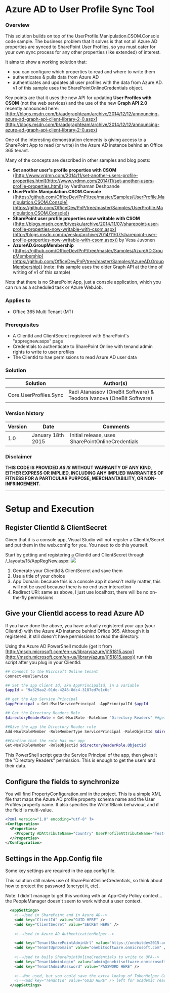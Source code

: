 # Azure AD to User Profile Sync Tool #

### Overview ###
This solution builds on top of the UserProfile.Manipulation.CSOM.Console code sample. The business problem that it solves is that not all Azure AD properties are synced to SharePoint User Profiles, so you must cater for your own sync process for any other properties (like extended) of interest.

It aims to show a working solution that:

- you can configure which properties to read and where to write them
- authenticates & pulls data from Azure AD
- authenticates and updates all user profiles with the data from Azure AD. v1 of this sample uses the SharePointOnlineCredentials object.

Key points are that it uses the new API for updating **User Profiles with CSOM** (not the web services) and the use of the new **Graph API 2.0** recently announced here: [http://blogs.msdn.com/b/aadgraphteam/archive/2014/12/12/announcing-azure-ad-graph-api-client-library-2-0.aspx](http://blogs.msdn.com/b/aadgraphteam/archive/2014/12/12/announcing-azure-ad-graph-api-client-library-2-0.aspx)

One of the interesting demonstration elements is giving access to a SharePoint App to read (or write) in the Azure AD instance behind an Office 365 tenant.

Many of the concepts are described in other samples and blog posts:

- **Set another user's profile properties with CSOM** ([http://www.vrdmn.com/2014/11/set-another-users-profile-properties.html](http://www.vrdmn.com/2014/11/set-another-users-profile-properties.html)) by Vardhaman Deshpande
- **UserProfile.Manipulation.CSOM.Console** ([https://github.com/OfficeDev/PnP/tree/master/Samples/UserProfile.Manipulation.CSOM.Console](https://github.com/OfficeDev/PnP/tree/master/Samples/UserProfile.Manipulation.CSOM.Console))
- **SharePoint user profile properties now writable with CSOM** ([http://blogs.msdn.com/b/vesku/archive/2014/11/07/sharepoint-user-profile-properties-now-writable-with-csom.aspx](http://blogs.msdn.com/b/vesku/archive/2014/11/07/sharepoint-user-profile-properties-now-writable-with-csom.aspx)) by Vesa Juvonen
- **AzureAD.GroupMembership** ([https://github.com/OfficeDev/PnP/tree/master/Samples/AzureAD.GroupMembership](https://github.com/OfficeDev/PnP/tree/master/Samples/AzureAD.GroupMembership)) (note: this sample uses the older Graph API at the time of writing of v1 of this sample)

Note that there is no SharePoint App, just a console application, which you can run as a scheduled task or Azure WebJob.

### Applies to ###
-  Office 365 Multi Tenant (MT)

### Prerequisites ###
- A ClientId and ClientSecret registered with SharePoint's "appregnew.aspx" page
- Credentials to authenticate to SharePoint Online with tenand admin rights to write to user profiles
- The ClientId to hae permissions to read Azure AD user data

### Solution ###
Solution | Author(s)
---------|----------
Core.UserProfiles.Sync | Radi Atanassov (OneBit Software) & Teodora Ivanova (OneBit Software)

### Version history ###
Version  | Date | Comments
---------| -----| --------
1.0  | January 18th 2015 | Initial release, uses SharePointOnlineCredentials

### Disclaimer ###
**THIS CODE IS PROVIDED *AS IS* WITHOUT WARRANTY OF ANY KIND, EITHER EXPRESS OR IMPLIED, INCLUDING ANY IMPLIED WARRANTIES OF FITNESS FOR A PARTICULAR PURPOSE, MERCHANTABILITY, OR NON-INFRINGEMENT.**


----------
# Setup and Execution #
## Register ClientId & ClientSecret ##
Given that it is a console app, Visual Studio will not register a ClientId/Secret and put them in the web.config for you. You need to do this yourself.

Start by getting and registering a ClientId and ClientSecret through /_layouts/15/AppRegNew.aspx:
![](http://i.imgur.com/FrgFeht.png)

1. Generate your ClientId & ClientSecret and save them
2. Use a title of your choice
3. App Domain: because this is a console app it doesn't really matter, this will not be used because there is no end user interaction
4. Redirect URI: same as above, I just use localhost, there will be no on-the-fly permissions

## Give your ClientId access to read Azure AD ##
If you have done the above, you have actually registered your app (your ClientId) with the Azure AD instance behind Office 365. Although it is registered, it still doesn't have permissions to read the directory. 

Using the Azure AD PowerShell module (get it from [http://msdn.microsoft.com/en-us/library/azure/jj151815.aspx](http://msdn.microsoft.com/en-us/library/azure/jj151815.aspx)) run this script after you plug in your ClientId:

```PowerShell
## Connect to the Microsoft Online tenant
Connect-MsolService

## Set the app Client Id, aka AppPrincipalId, in a variable
$appId = "9a329aa2-01de-4248-8dc4-3187ed7e1c6c"

## get the App Service Principal
$appPrincipal = Get-MsolServicePrincipal -AppPrincipalId $appId 

## Get the Directory Readers Role
$directoryReaderRole = Get-MsolRole -RoleName "Directory Readers" ##get the role you want to set

##Give the app the Directory Reader role
Add-MsolRoleMember -RoleMemberType ServicePrincipal -RoleObjectId $directoryReaderRole.ObjectId -RoleMemberObjectId $appPrincipal.ObjectId

##Confirm that the role has our app
Get-MsolRoleMember -RoleObjectId $directoryReaderRole.ObjectId
```

This PowerShell script gets the Service Principal of the app, then gives it the "Directory Readers" permission. This is enough to get the users and their data.

## Configure the fields to synchronize ##
You will find PropertyConfiguration.xml in the project. This is a simple XML file that maps the Azure AD profile property schema name and the User Profiles property name. It also specifies the WriteIfBlank behaviour, and if the field is multi-value.

```xml
<?xml version="1.0" encoding="utf-8" ?>
<Configuration>
  <Properties>
    <Property ADAttributeName="Country" UserProfileAttributeName="Test-Country" WriteIfBlank="true" IsMulti="false"/>
  </Properties>
</Configuration>
```
## Settings in the App.Config file ##
Some key settings are required in the app.config file. 

This solution still makes use of SharePointOnlineCredentials, so think about how to protect the password (encrypt it, etc).

Note: I didn't manage to get this working with an App-Only Policy context... the PeopleManager doesn't seem to work without a user context.
```XML
  <appSettings>
    <!--Used in SharePoint and in Azure AD-->
    <add key="ClientId" value="GUID HERE" />
    <add key="ClientSecret" value="SECRET HERE" />
    
    <!--Used in Azure AD AuthenticationHelper-->

    <add key="TenantSharePointAdminUrl" value="https://onebitdev2015-admin.sharepoint.com" /> <!--Used in console code for Admin url-->
    <add key="TenantUpnDomain" value="onebitsoftware.onmicrosoft.com" />
  
    <!--Used to buils SharePointOnlineCredentials to write to UPA-->
    <add key="TenantAdminLogin" value="admin@onebitsoftware.onmicrosoft.com" />
    <add key="TenantAdminPassword" value="PASSWORD HERE" /> 
  
    <!--Not used, but you could save the extra lookup of TokenHelper.GetRealmFromTargetUrl(sharePointAdminUrl); realm is tenantid --> 
    <!--<add key="TenantId" value="GUID HERE" /> left for academic reasons-->
  </appSettings>
```